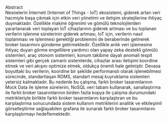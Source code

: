 Abstract<br/>
Nesnelerin İnterneti (Internet of Things - IoT) ekosistemi, giderek artan veri hacmiyle başa çıkmak için etkin veri yönetimi ve iletişim stratejilerine ihtiyaç duymaktadır. Özellikle makine öğrenimi ve gömülü teknolojilerden yararlanarak veri toplayan İoT cihazlarının giderek artması ve bu toplanan verilerin işlenme sürelerinin giderek artması, IoT için, verilerin nasıl toplanması ve işlenmesi gerektiği problemini de beraberinde getirerek broker tasarımını gündeme getirmektedir. Özellikle anlık veri işlemesine ihtiyaç duyan görme engellilere yardımcı olan yapay zeka destekli gömülü sistemleri, araç otonom sistemleri, konum takibine dayalı anomali tespit sistemleri gibi  gerçek zamanlı sistemlerde, cihazlar arası iletişimi koordine etmek ve veri akışını optimize etmek, oldukça önemli hale gelmiştir. Devasa boyuttaki bu verilerin, koordine bir şekilde performanslı olarak işlenebilmesi sürecinde, standartlaşan RDMS, standart mesaj kuyruklama sistemleri yetersiz kalmaktadır. Bu nedenle bu çalışma, farklı broker tasarımlarının Mock Data ile işleme sürelerini, NoSQL veri tabanı kullanarak, sanallaştırma ile farklı broker tasarımlarının birden fazla kopya ile çalışma durumundaki metrikleriyle birlikte farklı broker tasarımlarını karşılaştıran ve bu karşılaştırma sonucundada sistem kullanım metriklerini analitik ve etkileşimli görselleştirme sağlayabilen grafana ile sunarak farklı broker tasarımlarını karşılaştırmayı hedeflemektedir.
